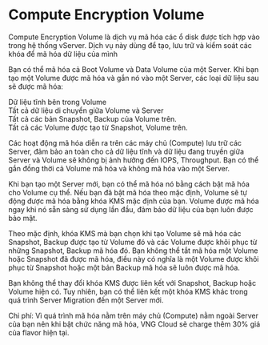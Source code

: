 # Compute Encryption Volume

Compute Encryption Volume  là dịch vụ mã hóa các ổ disk  được tích hợp vào trong hệ thống vServer. Dịch vụ này dùng để tạo, lưu trữ và kiểm soát các khóa để mã hóa dữ liệu của mình&#x20;



Bạn có thể mã hóa cả Boot Volume và Data Volume của một Server. Khi bạn tạo một Volume được mã hóa và gắn nó vào một Server, các loại dữ liệu sau sẽ được mã hóa:

Dữ liệu tĩnh bên trong Volume\
Tất cả dữ liệu di chuyển giữa Volume và Server\
Tất cả các bản Snapshot, Backup của Volume trên.\
Tất cả các Volume được tạo từ Snapshot, Volume trên.

Các hoạt động mã hóa diễn ra trên các máy chủ (Compute) lưu trữ các Server, đảm bảo an toàn cho cả dữ liệu tĩnh và dữ liệu đang truyền giữa Server và Volume sẽ không bị ảnh hưởng đến IOPS, Throughput. Bạn có thể gắn đồng thời cả Volume mã hóa và không mã hóa vào một Server.

Khi bạn tạo một Server mới, bạn có thể mã hóa nó bằng cách bật mã hóa cho Volume cụ thể. Nếu bạn đã bật mã hóa theo mặc định, Volume sẽ tự động được mã hóa bằng khóa KMS mặc định của bạn. Volume được mã hóa ngay khi nó sẵn sàng sử dụng lần đầu, đảm bảo dữ liệu của bạn luôn được bảo mật.

Theo mặc định, khóa KMS mà bạn chọn khi tạo Volume sẽ mã hóa các Snapshot, Backup được tạo từ Volume đó và các Volume được khôi phục từ những Snapshot, Backup mã hóa đó. Bạn không thể tắt mã hóa một Volume hoặc Snapshot đã được mã hóa, điều này có nghĩa là một Volume được khôi phục từ Snapshot hoặc một bản Backup mã hóa sẽ luôn được mã hóa.

Bạn không thể thay đổi khóa KMS được liên kết với Snapshot, Backup hoặc Volume hiện có. Tuy nhiên, bạn có thể liên kết một khóa KMS khác trong quá trình Server Migration đến một Server mới.

Chi phí: Vì quá trình mã hóa nằm trên máy chủ (Compute) nằm ngoài Server của bạn nên khi bật chức năng mã hóa, VNG Cloud sẽ charge thêm 30% giá của flavor hiện tại.





<figure><img src="https://docs.vngcloud.vn/download/attachments/59803291/image2020-10-15_10-39-57.png?version=1&#x26;modificationDate=1686204792000&#x26;api=v2" alt=""><figcaption></figcaption></figure>
